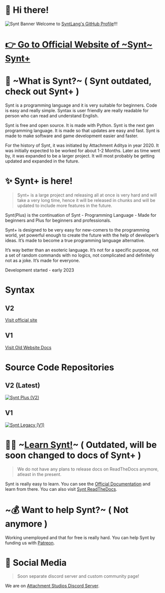 # 👋 Hi there!

![Synt Banner](https://syntlang.github.io/resources/images/Synt%20Banner.png)
Welcome to [SyntLang's GitHub Profile](https://github.synt.ml/)!!!

# [👉 Go to Official Website of ~Synt~ Synt+](https://synt.ml/)

# 🤔 ~What is Synt?~ ( Synt outdated, check out Synt+ )
Synt is a programming language and it is very suitable for beginners. Code is easy and really simple. Syntax is user friendly are really readable for person who can read and understand English.

Synt is free and open source. It is made with Python. Synt is the next gen programming language. It is made so that updates are easy and fast. Synt is made to make software and game development easier and faster.

For the history of Synt, it was initiated by Attachment Aditya in year 2020. It was initially expected to be worked for about 1-2 Months. Later as time went by, it was expanded to be a larger project. It will most probably be getting updated and expanded in the future.

# ✨ Synt+ is here!

> Synt+ is a large project and releasing all at once is very hard and will take a very long time, hence it will be released in chunks and will be updated to include more features in the future.

Synt(Plus) is the continuation of Synt - Programming Language - Made for beginners and Plus for beginners and professionals.

Synt+ is designed to be very easy for new-comers to the programming world, yet powerful enough to create the future with the help of developer’s ideas. It’s made to become a true programming language alternative.

It’s way better than an esoteric language. It’s not for a specific purpose, not a set of random commands with no logics, not complicated and definitely not as a joke. It’s made for everyone.

Development started - early 2023

# Syntax

## V2

[Visit official site](https://syntlang.github.io/)

## V1

[Visit Old Website Docs](https://syntlang.github.io/docs/)

# Source Code Repositories

## V2 (Latest)
[![Synt Plus (V2)](https://github-readme-stats.vercel.app/api/pin?username=SyntLang&repo=SyntPlus&bg_color=45,ff00f5,5b00dd&text_color=ffffff&title_color=ffffff&icon_color=ffffff&hide_border=true&show_owner=false)](https://github.com/SyntLang/SyntPlus)

## V1
[![Synt Legacy (V1)](https://github-readme-stats.vercel.app/api/pin?username=SyntLang&repo=SyntPy&bg_color=45,ff00f5,5b00dd&text_color=ffffff&title_color=ffffff&icon_color=ffffff&hide_border=true&show_owner=false)](https://github.com/SyntLang/SyntPy)


# 🧑‍🏫 ~[Learn Synt!](https://docs.synt.ml/)~ ( Outdated, will be soon changed to docs of Synt+ )

> We do not have any plans to release docs on ReadTheDocs anymore, atleast in the present.

Synt is really easy to learn. You can see the [Official Documentation](https://docs.synt.ml/) and learn from there. You can also visit [Synt ReadTheDocs](https://synt.rtfd.io/).

# ~💰 Want to help Synt?~ ( Not anymore )
Working unemployed and that for free is really hard. You can help Synt by funding us with [Patreon](https://patreon.com/AttachmentStudios).

# 📱 Social Media

> Soon separate discord server and custom community page!

We are on [Attachment Studios Discord Server](https://discord.gg/nfM9fKEVPW).
